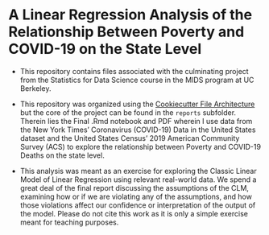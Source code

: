 # A Linear Regression Analysis of the Relationship Between Poverty and COVID-19 on the State Level

- This repository contains files associated with the culminating project from the Statistics for Data Science course in the MIDS program at UC Berkeley.

- This repository was organized using the [Cookiecutter File Architecture](https://drivendata.github.io/cookiecutter-data-science/) but the core of the project can be found in the `reports` subfolder. Therein lies the Final .Rmd notebook and PDF wherein I use data from the New York Times’ Coronavirus (COVID-19) Data in the United States dataset and the United States Census’ 2019 American Community Survey (ACS) to explore the relationship between Poverty and COVID-19 Deaths on the state level.

- This analysis was meant as an exercise for exploring the Classic Linear Model of Linear Regression using relevant real-world data. We spend a great deal of the final report discussing the assumptions of the CLM, examining how or if we are violating any of the assumptions, and how those violations affect our confidence or interpretation of the output of the model. Please do not cite this work as it is only a simple exercise meant for teaching purposes. 
